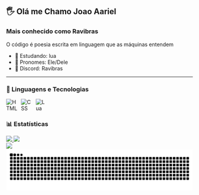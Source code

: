 ## 🖐 Olá me Chamo Joao Aariel
### Mais conhecido como Ravibras
O código é poesia escrita em linguagem que as máquinas entendem
- 🌾 Estudando: lua
- 👲 Pronomes: Ele/Dele
- 💬 Discord: Ravibras
---
### 🤖 Linguagens e Tecnologias

<img 
    align="left" 
    alt="HTML"
    title="HTML" 
    width="30px" 
    style="padding-right: 10px;" 
    src="https://cdn.jsdelivr.net/gh/devicons/devicon@latest/icons/html5/html5-original.svg" 
/>
<img 
    align="left" 
    alt="CSS" 
    title="CSS"
    width="30px" 
    style="padding-right: 10px;" 
    src="https://cdn.jsdelivr.net/gh/devicons/devicon@latest/icons/css3/css3-original.svg" 
/>
<img 
    align="left" 
    alt="Lua" 
    title="Lua"
    width="30px" 
    style="padding-right: 10px;" 
    src="https://www.svgrepo.com/download/508927/lua02.svg" 
/>

<br/>
<br/>

### 📊 Estatísticas
<div>
  <a href="https://github.com/Ravibras">
  <img height="180em" src="https://github-readme-stats.vercel.app/api?username=Ravibras&show_icons=true&theme=dark&include_all_commits=true&count_private=true"/>
  <img height="180em" src="https://github-readme-stats.vercel.app/api/top-langs/?username=Ravibras&layout=compact&langs_count=16&theme=dark"/>
</div>
<div> 
 <a href="[https://www.instagram.com/ailtonziton.ip/" target="_blank"><img src="https://img.shields.io/badge/-Instagram-%23E4405F?style=for-the-badge&logo=instagram&logoColor=white](https://www.instagram.com/joao_ariel13/)" target="_blank"></a>
</div>

<picture align="center">
  <source media="(prefers-color-scheme: dark)" srcset="https://raw.githubusercontent.com/Ravibras/Ravibras/output/github-contribution-grid-snake-dark.svg">
  <source media="(prefers-color-scheme: light)" srcset="https://raw.githubusercontent.com/Ravibras/Ravibras/output/github-contribution-grid-snake-dark.svg">
  <img align="center" alt="github contribution grid snake animation" src="https://raw.githubusercontent.com/Ravibras/Ravibras/output/github-contribution-grid-snake.svg">
</picture>
